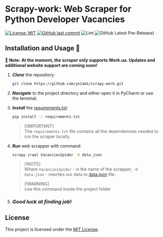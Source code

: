 # Scrapy-work: Web Scraper for Python Developer Vacancies
[![License: MIT](https://img.shields.io/github/license/yo1am1/scrapy-work)](https://github.com/yo1am1/scrapy-work/blob/main/LICENSE)
[![GitHub last commit](https://img.shields.io/github/last-commit/yo1am1/scrapy-work)](https://github.com/yo1am1/scrapy-work/commits/main)
![Lint](https://github.com/yo1am1/scrapy-work/actions/workflows/black.yml/badge.svg?event=push)
![GitHub Latest Pre-Release)](https://img.shields.io/github/v/release/yo1am1/scrapy-work?include_prereleases&label=pre-release&logo=github)

## Installation and Usage 🧠
🥐 **Note: At the moment, the scraper only supports Work.ua. Updates and additional website support are coming soon!**


1. **_Clone_** the repository:
    ```bash
    git clone https://github.com/yo1am1/scrapy-work.git
    ```

2. **_Navigate_** to the project directory and either open it in PyCharm or use the terminal.

3. **_Install_** the [requirements.txt](requirements.txt):
    ```bash
    pip install -r requirements.txt
    ```
    > [!IMPORTANT]\
    > The `requirements.txt` file contains all the dependencies needed to run the scraper locally.
    
4. **_Run_** web scrapper with command:
    ```bash
    scrapy crawl VacanciesSpider -O data.json
    ```
    > [!NOTE]\
    >  Where `VacanciesSpider` - is the name of the scrapper, `-O data.json` - rewrites our data to [data.json](/workua/data.json) file.
    
    > [!WARNING]\
    >  Use this command inside the project folder

5. ### _Good luck at finding job_!

## License
This project is licensed under the [MIT License](LICENSE).
